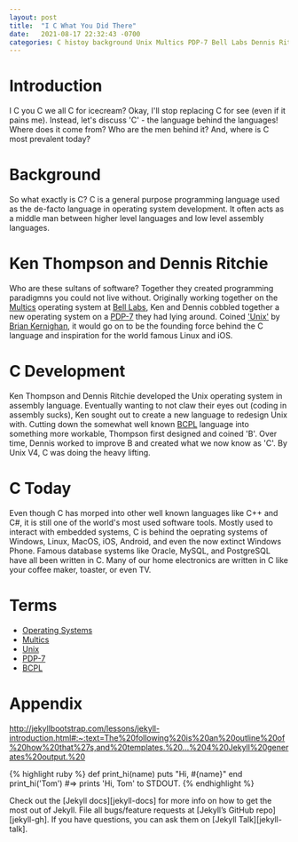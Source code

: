 ```yaml
---
layout: post
title:  "I C What You Did There"
date:   2021-08-17 22:32:43 -0700
categories: C histoy background Unix Multics PDP-7 Bell Labs Dennis Ritchie Ken Thompson Brian Kernighan
---
```


# Introduction
I C you C we all C for icecream? Okay, I'll stop replacing C for see (even if it pains me). Instead, let's discuss 'C' - the language behind the languages! Where does it come from? Who are the men behind it? And, where is C most prevalent today?

# Background
So what exactly is C? C is a general purpose programming language used as the de-facto language in operating system development. It often acts as a middle man between higher level languages and low level assembly languages.

# Ken Thompson and Dennis Ritchie
Who are these sultans of software? Together they created programming paradigmns you could not live without. Originally working together on the [Multics][Multics] operating system at [Bell Labs][Bell Labs], Ken and Dennis cobbled together a new operating system on a [PDP-7][PDP-7] they had lying around. Coined ['Unix'][Unix] by [Brian Kernighan][Brian Kernighan], it would go on to be the founding force behind the C language and inspiration for the world famous Linux and iOS.

# C Development
Ken Thompson and Dennis Ritchie developed the Unix operating system in assembly language. Eventually wanting to not claw their eyes out (coding in assembly sucks), Ken sought out to create a new language to redesign Unix with. Cutting down the somewhat well known [BCPL][BCPL] language into something more workable, Thompson first designed and coined 'B'. Over time, Dennis worked to improve B and created what we now know as 'C'. By Unix V4, C was doing the heavy lifting.

# C Today
Even though C has morped into other well known languages like C++ and C#, it is still one of the world's most used software tools. Mostly used to interact with embedded systems, C is behind the oeprating systems of Windows, Linux, MacOS, iOS, Android, and even the now extinct Windows Phone. Famous database systems like Oracle, MySQL, and PostgreSQL have all been written in C. Many of our home electronics are written in C like your coffee maker, toaster, or even TV.

# Terms
- [Operating Systems][Operating Systems]
- [Multics][Multics]
- [Unix][Unix]
- [PDP-7][PDP-7]
- [BCPL][BCPL]

# Appendix
http://jekyllbootstrap.com/lessons/jekyll-introduction.html#:~:text=The%20following%20is%20an%20outline%20of%20how%20that%27s,and%20templates.%20...%204%20Jekyll%20generates%20output.%20

{% highlight ruby %}
def print_hi(name)
  puts "Hi, #{name}"
end
print_hi('Tom')
#=> prints 'Hi, Tom' to STDOUT.
{% endhighlight %}

Check out the [Jekyll docs][jekyll-docs] for more info on how to get the most out of Jekyll. File all bugs/feature requests at [Jekyll’s GitHub repo][jekyll-gh]. If you have questions, you can ask them on [Jekyll Talk][jekyll-talk].

[BCPL]: https://www.bell-labs.com/usr/dmr/www/bcpl.html
[Bell Labs]: https://en.wikipedia.org/wiki/Bell_Labs
[Brian Kernighan]: https://www.cs.princeton.edu/~bwk/ 
[Multics]: https://en.wikipedia.org/wiki/Multics
[Operating Systems]: http://cs241.cs.illinois.edu/coursebook/index.html
[PDP-7]: https://gunkies.org/wiki/PDP-7
[Unix]: https://www.howtogeek.com/182649/htg-explains-what-is-unix/
